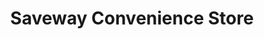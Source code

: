 ---
title: "Saveway Convenience Store"
url: /rutland/saveway-convenience-store/
shop: Lebensmittel
---